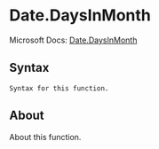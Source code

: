 ---
---

# Date.DaysInMonth

Microsoft Docs: [Date.DaysInMonth](https://docs.microsoft.com/en-us/powerquery-m/date-daysinmonth)

## Syntax

```powerquery-m
Syntax for this function.
```

## About

About this function.

